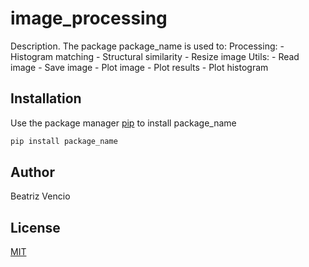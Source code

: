 # image_processing

Description. 
The package package_name is used to:
	Processing:
		- Histogram matching 
		- Structural similarity
		- Resize image
	Utils:
		- Read image
		- Save image
		- Plot image
		- Plot results
		- Plot histogram

## Installation

Use the package manager [pip](https://pip.pypa.io/en/stable/) to install package_name

```bash
pip install package_name
```

## Author
Beatriz Vencio

## License
[MIT](https://choosealicense.com/licenses/mit/)

